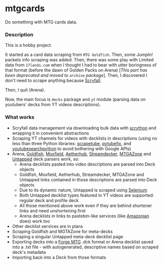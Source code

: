 # mtgcards
Do something with MTG cards data.

### Description

This is a hobby project.

It started as a card data scraping from `MTG Goldfish`. Then, some JumpIn! packets info scraping 
was added. Then, there was some play with Limited data from `17lands.com` when I thought I had to 
bear with utter boringness of that format (before the dawn of Golden Packs on Arena) [_This part 
has been deprecated and moved to `archive` package_]. Then, I discovered I don't need to scrape 
anything because [Scryfall](https://scryfall.com).

Then, I quit (Arena).

Now, the main focus is `decks` package and `yt` module (parsing data on youtubers' decks from YT videos 
descriptions).

### What works

* Scryfall data management via downloading bulk data with 
  [scrython](https://github.com/NandaScott/Scrython) and wrapping it in convenient abstractions
* Scraping YT channels for videos with decklists in descriptions (using no less than three Python 
  libraries: [scrapetube](https://github.com/dermasmid/scrapetube), 
  [pytubefix](https://github.com/JuanBindez/pytubefix), and 
  [youtubesearchpython](https://github.com/alexmercerind/youtube-search-python) to avoid bothering 
  with Google APIs)
* Arena, [Goldfish](https://www.mtggoldfish.com), [Moxfield](https://www.moxfield.com), 
  [Aetherhub](https://aetherhub.com), [Streamdecker](https://www.streamdecker.com/landing), 
  [MTGAZone](https://mtgazone.com) and [Untapped](https://mtga.untapped.gg) deck parsers work, so:
    * Arena decklists pasted into video descriptions are parsed into Deck objects
    * Goldfish, Moxfield, Aetherhub, Streamdecker, MTGAZone and Untapped links contained in those 
      descriptions are parsed into Deck objects
    * Due to its dynamic nature, Untapped is scraped using 
      [Selenium](https://github.com/SeleniumHQ/Selenium)
    * Both Untapped decklist types featured in YT videos are supported: regular deck and profile deck
    * All those mentioned above work even if they are behind shortener links and need unshortening first
    * Arena decklists in links to pastebin-like services (like 
      [Amazonian](https://www.youtube.com/@Amazonian) does) work too
* Other decklist services are in plans
* Scraping Goldfish and MGTAZone for meta-decks
* Scraping a singular Untapped meta-deck decklist page
* Exporting decks into a [Forge MTG](https://github.com/Card-Forge/forge) .dck format or Arena 
  decklist saved into a .txt file - with autogenerated, descriptive names based on scraped deck's 
  metadata
* Importing back into a Deck from those formats




